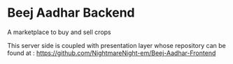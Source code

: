 # Beej Aadhar Backend
A marketplace to buy and sell crops

This server side is coupled with presentation layer whose repository can be found at : https://github.com/NightmareNight-em/Beej-Aadhar-Frontend
